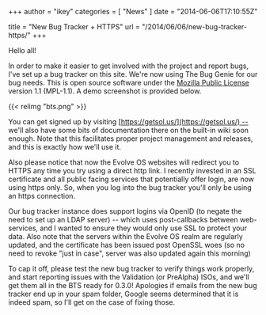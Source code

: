 +++
author = "ikey"
categories = [
"News"
]
date =  "2014-06-06T17:10:55Z"

title = "New Bug Tracker + HTTPS"
url = "/2014/06/06/new-bug-tracker-https/"
+++

Hello all!

In order to make it easier to get involved with the project and report bugs, I've set up a bug tracker on this site. We're now using 
The Bug Genie for our bug needs. This is open source software under the
[Mozilla Public License](http://www.mozilla.org/MPL/1.1/) version 1.1 (MPL-1.1). A demo screenshot is provided below.<!--more-->

{{< relimg "bts.png" >}}

You can get signed up by visiting [https://getsol.us/](https://getsol.us/) -- we'll also have some bits of documentation
there on the built-in wiki soon enough. Note that this facilitates proper project management and releases, and this is exactly how we'll use it.

Also please notice that now the Evolve OS websites will redirect you to HTTPS any time you try using a direct http link. I recently invested in an SSL certificate and all 
public facing services that potentially offer login, are now using https only. So, when you log into the bug tracker you'll only be using an https connection.

Our bug tracker instance does support logins via OpenID (to negate the need to set up an LDAP server) -- which uses post-callbacks between web-services, and I wanted 
to ensure they would only use SSL to protect your data. Also note that the servers within the Evolve OS realm are regularly updated, and the certificate has been issued 
post OpenSSL woes (so no need to revoke "just in case", server was also updated again this morning)

To cap it off, please test the new bug tracker to verify things work properly, and start reporting issues with the Validation (or PreAlpha) ISOs, and we'll get them all in the 
BTS ready for 0.3.0! Apologies if emails from the new bug tracker end up in your spam folder, Google seems determined that it is indeed spam, so I'll get on the case of 
fixing those.
